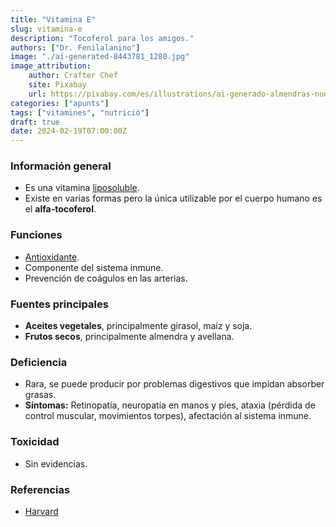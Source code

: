 ```yaml
---
title: "Vitamina E"
slug: vitamina-e
description: "Tocoferol para los amigos."
authors: ["Dr. Fenilalanino"]
image: "./ai-generated-8443781_1280.jpg"
image_attribution:
    author: Crafter Chef
    site: Pixabay
    url: https://pixabay.com/es/illustrations/ai-generado-almendras-nueces-comida-8443781/
categories: ["apunts"]
tags: ["vitamines", "nutrició"]
draft: true
date: 2024-02-19T07:00:00Z
---
```


### Información general
- Es una vitamina [liposoluble](../vitaminas-101).
- Existe en varias formas pero la única utilizable por el cuerpo humano es el **alfa-tocoferol**.

### Funciones
- [Antioxidante](../antioxidantes).
- Componente del sistema inmune.
- Prevención de coágulos en las arterias.

### Fuentes principales
- **Aceites vegetales**, principalmente girasol, maíz y soja.
- **Frutos secos**, principalmente almendra y avellana.

### Deficiencia
- Rara, se puede producir por problemas digestivos que impidan absorber grasas.
- **Síntomas:** Retinopatía, neuropatía en manos y pies, ataxia (pérdida de control muscular, movimientos torpes), afectación al sistema inmune.

### Toxicidad
- Sin evidencias.


### Referencias

- [Harvard](https://www.hsph.harvard.edu/nutritionsource/vitamin-e/)
